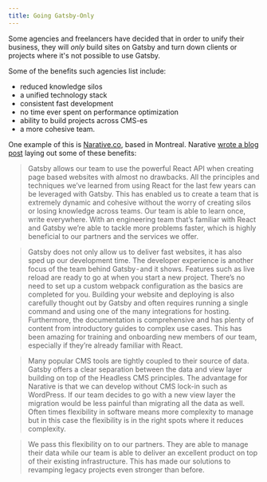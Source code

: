 ```yaml
---
title: Going Gatsby-Only
---
```


Some agencies and freelancers have decided that in order to unify their business, they will _only_ build sites on Gatsby and turn down clients or projects where it's not possible to use Gatsby.

Some of the benefits such agencies list include:

- reduced knowledge silos
- a unified technology stack
- consistent fast development
- no time ever spent on performance optimization
- ability to build projects across CMS-es
- a more cohesive team.

One example of this is [Narative.co](https://www.narative.co/), based in Montreal. Narative [wrote a blog post](/blog/2018-06-18-why-narative-loves-gatsby/) laying out some of these benefits:

> Gatsby allows our team to use the powerful React API when creating page based websites with almost no drawbacks. All the principles and techniques we’ve learned from using React for the last few years can be leveraged with Gatsby. This has enabled us to create a team that is extremely dynamic and cohesive without the worry of creating silos or losing knowledge across teams. Our team is able to learn once, write everywhere. With an engineering team that’s familiar with React and Gatsby we’re able to tackle more problems faster, which is highly beneficial to our partners and the services we offer.

> Gatsby does not only allow us to deliver fast websites, it has also sped up our development time. The developer experience is another focus of the team behind Gatsby - and it shows. Features such as live reload are ready to go at when you start a new project. There’s no need to set up a custom webpack configuration as the basics are completed for you. Building your website and deploying is also carefully thought out by Gatsby and often requires running a single command and using one of the many integrations for hosting. Furthermore, the documentation is comprehensive and has plenty of content from introductory guides to complex use cases. This has been amazing for training and onboarding new members of our team, especially if they’re already familiar with React.

> Many popular CMS tools are tightly coupled to their source of data. Gatsby offers a clear separation between the data and view layer building on top of the Headless CMS principles. The advantage for Narative is that we can develop without CMS lock-in such as WordPress. If our team decides to go with a new view layer the migration would be less painful than migrating all the data as well. Often times flexibility in software means more complexity to manage but in this case the flexibility is in the right spots where it reduces complexity.

> We pass this flexibility on to our partners. They are able to manage their data while our team is able to deliver an excellent product on top of their existing infrastructure. This has made our solutions to revamping legacy projects even stronger than before.
